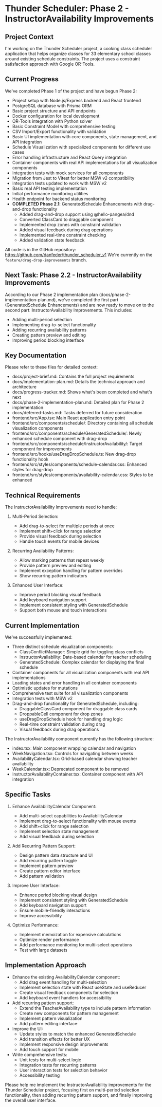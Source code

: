 # Thunder Scheduler: Phase 2 - InstructorAvailability Improvements

## Project Context
I'm working on the Thunder Scheduler project, a cooking class scheduler application that helps organize classes for 33 elementary school classes around existing schedule constraints. The project uses a constraint satisfaction approach with Google OR-Tools.

## Current Progress
We've completed Phase 1 of the project and have begun Phase 2:
- Project setup with Node.js/Express backend and React frontend
- PostgreSQL database with Prisma ORM
- Basic project structure and API endpoints
- Docker configuration for local development
- OR-Tools integration with Python solver
- Basic Constraint Model with comprehensive testing
- CSV Import/Export functionality with validation
- Basic UI implementation with core components, state management, and API integration
- Schedule Visualization with specialized components for different use cases
- Error handling infrastructure and React Query integration
- Container components with real API implementations for all visualization components
- Integration tests with mock services for all components
- Migration from Jest to Vitest for better MSW v2 compatibility
- Integration tests updated to work with MSW v2
- Basic real API testing implementation
- Initial performance monitoring utilities
- Health endpoint for backend status monitoring
- **COMPLETED Phase 2.1**: GeneratedSchedule Enhancements with drag-and-drop functionality
  - Added drag-and-drop support using @hello-pangea/dnd
  - Converted ClassCard to draggable component
  - Implemented drop zones with constraint validation
  - Added visual feedback during drag operations
  - Implemented real-time constraint checking
  - Added validation state feedback

All code is in the GitHub repository: https://github.com/danfeder/thunder_scheduler_v1
We're currently on the `feature/drag-drop-improvements` branch.

## Next Task: Phase 2.2 - InstructorAvailability Improvements
According to our Phase 2 implementation plan (docs/phase-2-implementation-plan.md), we've completed the first part (GeneratedSchedule Enhancements) and are now ready to move on to the second part: InstructorAvailability Improvements. This includes:

- Adding multi-period selection
- Implementing drag-to-select functionality
- Adding recurring availability patterns
- Creating pattern preview and editing
- Improving period blocking interface

## Key Documentation
Please refer to these files for detailed context:
- docs/project-brief.md: Contains the full project requirements
- docs/implementation-plan.md: Details the technical approach and architecture
- docs/progress-tracker.md: Shows what's been completed and what's next
- docs/phase-2-implementation-plan.md: Detailed plan for Phase 2 implementation
- docs/deferred-tasks.md: Tasks deferred for future consideration
- frontend/src/App.tsx: Main React application entry point
- frontend/src/components/schedule/: Directory containing all schedule visualization components
- frontend/src/components/schedule/GeneratedSchedule/: Newly enhanced schedule component with drag-drop
- frontend/src/components/schedule/InstructorAvailability/: Target component for improvements
- frontend/src/hooks/useDragDropSchedule.ts: New drag-drop functionality hook
- frontend/src/styles/components/schedule-calendar.css: Enhanced styles for drag-drop
- frontend/src/styles/components/availability-calendar.css: Styles to be enhanced

## Technical Requirements
The InstructorAvailability Improvements need to handle:

1. Multi-Period Selection:
   - Add drag-to-select for multiple periods at once
   - Implement shift+click for range selection
   - Provide visual feedback during selection
   - Handle touch events for mobile devices

2. Recurring Availability Patterns:
   - Allow marking patterns that repeat weekly
   - Provide pattern preview and editing
   - Implement exception handling for pattern overrides
   - Show recurring pattern indicators

3. Enhanced User Interface:
   - Improve period blocking visual feedback
   - Add keyboard navigation support
   - Implement consistent styling with GeneratedSchedule
   - Support both mouse and touch interactions

## Current Implementation
We've successfully implemented:
- Three distinct schedule visualization components:
  - ClassConflictManager: Simple grid for toggling class conflicts
  - InstructorAvailability: Date-based calendar for teacher scheduling
  - GeneratedSchedule: Complex calendar for displaying the final schedule
- Container components for all visualization components with real API implementations
- Loading states and error handling in all container components
- Optimistic updates for mutations
- Comprehensive test suite for all visualization components
- Integration tests with MSW v2
- Drag-and-drop functionality for GeneratedSchedule, including:
  - DraggableClassCard component for draggable class cards
  - DroppableCell component for drop zones
  - useDragDropSchedule hook for handling drag logic
  - Real-time constraint validation during drag
  - Visual feedback during drag operations

The InstructorAvailability component currently has the following structure:
- index.tsx: Main component wrapping calendar and navigation
- WeekNavigation.tsx: Controls for navigating between weeks
- AvailabilityCalendar.tsx: Grid-based calendar showing teacher availability
- WeekCalendar.tsx: Deprecated component to be removed
- InstructorAvailabilityContainer.tsx: Container component with API integration

## Specific Tasks
1. Enhance AvailabilityCalendar Component:
   - Add multi-select capabilities to AvailabilityCalendar
   - Implement drag-to-select functionality with mouse events
   - Add shift+click for range selection
   - Implement selection state management
   - Add visual feedback during selection

2. Add Recurring Pattern Support:
   - Design pattern data structure and UI
   - Add recurring pattern toggle
   - Implement pattern preview
   - Create pattern editor interface
   - Add pattern validation

3. Improve User Interface:
   - Enhance period blocking visual design
   - Implement consistent styling with GeneratedSchedule
   - Add keyboard navigation support
   - Ensure mobile-friendly interactions
   - Improve accessibility

4. Optimize Performance:
   - Implement memoization for expensive calculations
   - Optimize render performance
   - Add performance monitoring for multi-select operations
   - Test with large datasets

## Implementation Approach
- Enhance the existing AvailabilityCalendar component:
  - Add drag event handling for multi-selection
  - Implement selection state with React useState and useReducer
  - Create visual feedback components for selection
  - Add keyboard event handlers for accessibility
- Add recurring pattern support:
  - Extend the TeacherAvailability type to include pattern information
  - Create new components for pattern management
  - Implement pattern visualization
  - Add pattern editing interface
- Improve the UI:
  - Update styles to match the enhanced GeneratedSchedule
  - Add transition effects for better UX
  - Implement responsive design improvements
  - Add touch support for mobile
- Write comprehensive tests:
  - Unit tests for multi-select logic
  - Integration tests for recurring patterns
  - User interaction tests for selection behavior
  - Accessibility testing

Please help me implement the InstructorAvailability improvements for the Thunder Scheduler project, focusing first on multi-period selection functionality, then adding recurring pattern support, and finally improving the overall user interface.